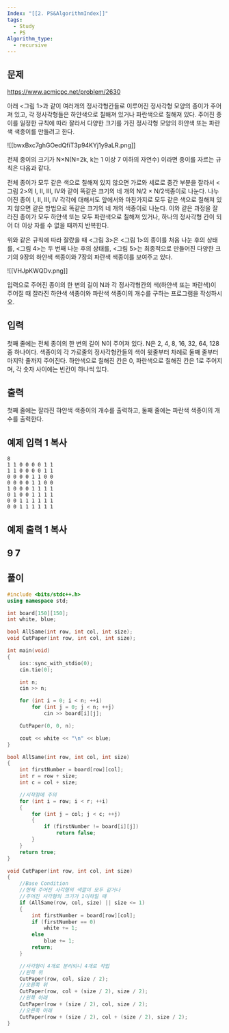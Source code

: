 ```yaml
---
Index: "[[2. PS&AlgorithmIndex]]"
tags:
  - Study
  - PS
Algorithm_type:
  - recursive
---
```


## 문제
https://www.acmicpc.net/problem/2630

아래 <그림 1>과 같이 여러개의 정사각형칸들로 이루어진 정사각형 모양의 종이가 주어져 있고, 각 정사각형들은 하얀색으로 칠해져 있거나 파란색으로 칠해져 있다. 주어진 종이를 일정한 규칙에 따라 잘라서 다양한 크기를 가진 정사각형 모양의 하얀색 또는 파란색 색종이를 만들려고 한다.

![[bwxBxc7ghGOedQfiT3p94KYj1y9aLR.png]]

전체 종이의 크기가 N×N(N=2k, k는 1 이상 7 이하의 자연수) 이라면 종이를 자르는 규칙은 다음과 같다.

전체 종이가 모두 같은 색으로 칠해져 있지 않으면 가로와 세로로 중간 부분을 잘라서 <그림 2>의 I, II, III, IV와 같이 똑같은 크기의 네 개의 N/2 × N/2색종이로 나눈다. 나누어진 종이 I, II, III, IV 각각에 대해서도 앞에서와 마찬가지로 모두 같은 색으로 칠해져 있지 않으면 같은 방법으로 똑같은 크기의 네 개의 색종이로 나눈다. 이와 같은 과정을 잘라진 종이가 모두 하얀색 또는 모두 파란색으로 칠해져 있거나, 하나의 정사각형 칸이 되어 더 이상 자를 수 없을 때까지 반복한다.

위와 같은 규칙에 따라 잘랐을 때 <그림 3>은 <그림 1>의 종이를 처음 나눈 후의 상태를, <그림 4>는 두 번째 나눈 후의 상태를, <그림 5>는 최종적으로 만들어진 다양한 크기의 9장의 하얀색 색종이와 7장의 파란색 색종이를 보여주고 있다.

![[VHJpKWQDv.png]]

입력으로 주어진 종이의 한 변의 길이 N과 각 정사각형칸의 색(하얀색 또는 파란색)이 주어질 때 잘라진 하얀색 색종이와 파란색 색종이의 개수를 구하는 프로그램을 작성하시오.

## 입력

첫째 줄에는 전체 종이의 한 변의 길이 N이 주어져 있다. N은 2, 4, 8, 16, 32, 64, 128 중 하나이다. 색종이의 각 가로줄의 정사각형칸들의 색이 윗줄부터 차례로 둘째 줄부터 마지막 줄까지 주어진다. 하얀색으로 칠해진 칸은 0, 파란색으로 칠해진 칸은 1로 주어지며, 각 숫자 사이에는 빈칸이 하나씩 있다.

## 출력

첫째 줄에는 잘라진 햐얀색 색종이의 개수를 출력하고, 둘째 줄에는 파란색 색종이의 개수를 출력한다.

## 예제 입력 1 복사
```
8
1 1 0 0 0 0 1 1
1 1 0 0 0 0 1 1
0 0 0 0 1 1 0 0
0 0 0 0 1 1 0 0
1 0 0 0 1 1 1 1
0 1 0 0 1 1 1 1
0 0 1 1 1 1 1 1
0 0 1 1 1 1 1 1
```


## 예제 출력 1 복사

9
7
   
---
## 풀이
```cpp
#include <bits/stdc++.h>
using namespace std;

int board[150][150];
int white, blue;

bool AllSame(int row, int col, int size);
void CutPaper(int row, int col, int size);

int main(void)
{
	ios::sync_with_stdio(0);
	cin.tie(0);

	int n;
	cin >> n;

	for (int i = 0; i < n; ++i)
		for (int j = 0; j < n; ++j)
			cin >> board[i][j];

	CutPaper(0, 0, n);

	cout << white << "\n" << blue;
}

bool AllSame(int row, int col, int size)
{
	int firstNumber = board[row][col];
	int r = row + size;
	int c = col + size;

	//시작점에 주의
	for (int i = row; i < r; ++i)
	{
		for (int j = col; j < c; ++j)
		{
			if (firstNumber != board[i][j])
				return false;
		}
	}
	return true;
}

void CutPaper(int row, int col, int size)
{
	//Base Condition
	//현재 주어진 사각형의 색깔이 모두 같거나
	//주어진 사각형의 크기가 1이하일 때
	if (AllSame(row, col, size) || size <= 1)
	{
		int firstNumber = board[row][col];
		if (firstNumber == 0)
			white += 1;
		else
			blue += 1;
		return;
	}

	//사각형이 4개로 분리되니 4개로 작업
	//왼쪽 위
	CutPaper(row, col, size / 2);
	//오른쪽 위
	CutPaper(row, col + (size / 2), size / 2);
	//왼쪽 아래
	CutPaper(row + (size / 2), col, size / 2);
	//오른쪽 아래
	CutPaper(row + (size / 2), col + (size / 2), size / 2);
}

```